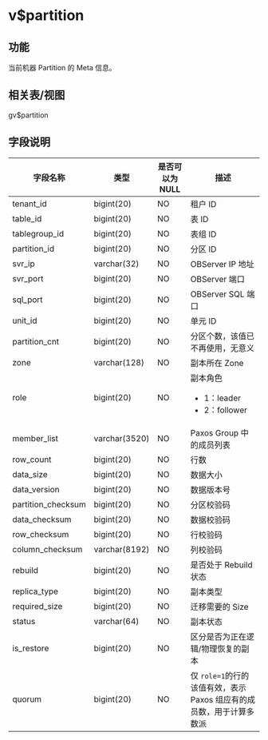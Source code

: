 v$partition 
================================



功能 
-----------

当前机器 Partition 的 Meta 信息。

相关表/视图 
---------------

gv$partition

字段说明 
-------------



|      **字段名称**      |    **类型**     | **是否可以为 NULL** |                                                                **描述**                                                                |
|--------------------|---------------|----------------|--------------------------------------------------------------------------------------------------------------------------------------|
| tenant_id          | bigint(20)    | NO             | 租户 ID                                                                                                                                |
| table_id           | bigint(20)    | NO             | 表 ID                                                                                                                                 |
| tablegroup_id      | bigint(20)    | NO             | 表组 ID                                                                                                                                |
| partition_id       | bigint(20)    | NO             | 分区 ID                                                                                                                                |
| svr_ip             | varchar(32)   | NO             | OBServer IP 地址                                                                                                                       |
| svr_port           | bigint(20)    | NO             | OBServer 端口                                                                                                                          |
| sql_port           | bigint(20)    | NO             | OBServer SQL 端口                                                                                                                      |
| unit_id            | bigint(20)    | NO             | 单元 ID                                                                                                                                |
| partition_cnt      | bigint(20)    | NO             | 分区个数，该值已不再使用，无意义                                                                                                                     |
| zone               | varchar(128)  | NO             | 副本所在 Zone                                                                                                                            |
| role               | bigint(20)    | NO             | 副本角色 <ul><li>1：leader</li><li>2：follower</li></ul>   |
| member_list        | varchar(3520) | NO             | Paxos Group 中的成员列表                                                                                                                   |
| row_count          | bigint(20)    | NO             | 行数                                                                                                                                   |
| data_size          | bigint(20)    | NO             | 数据大小                                                                                                                                 |
| data_version       | bigint(20)    | NO             | 数据版本号                                                                                                                                |
| partition_checksum | bigint(20)    | NO             | 分区校验码                                                                                                                                |
| data_checksum      | bigint(20)    | NO             | 数据校验码                                                                                                                                |
| row_checksum       | bigint(20)    | NO             | 行校验码                                                                                                                                 |
| column_checksum    | varchar(8192) | NO             | 列校验码                                                                                                                                 |
| rebuild            | bigint(20)    | NO             | 是否处于 Rebuild 状态                                                                                                                      |
| replica_type       | bigint(20)    | NO             | 副本类型                                                                                                                                 |
| required_size      | bigint(20)    | NO             | 迁移需要的 Size                                                                                                                           |
| status             | varchar(64)   | NO             | 副本状态                                                                                                                                 |
| is_restore         | bigint(20)    | NO             | 区分是否为正在逻辑/物理恢复的副本                                                                                                                    |
| quorum             | bigint(20)    | NO             | 仅 `role=1`的行的该值有效，表示 Paxos  组应有的成员数，用于计算多数派                                                                                         |



